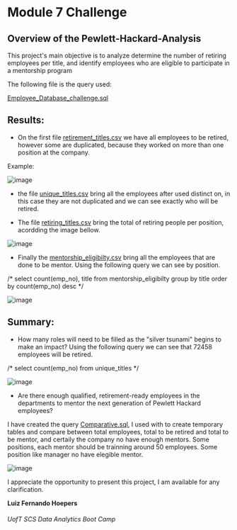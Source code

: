 # Module 7 Challenge

## Overview of the Pewlett-Hackard-Analysis

This project's main objective is to analyze determine the number of retiring employees per title, and identify employees who are eligible to participate in a mentorship program

The following file is the query used:

[Employee_Database_challenge.sql](https://github.com/lfhoepers/Pewlett-Hackard-Analysis/blob/48ff0f968a061ca3201b5069d5baf79650273080/Queries/Employee_Database_challenge.sql)


## Results:


- On the first file [retirement_titles.csv](https://github.com/lfhoepers/Pewlett-Hackard-Analysis/blob/48ff0f968a061ca3201b5069d5baf79650273080/Data/retirement_titles.csv) we have all employees to be retired, however some are duplicated, because they worked on more than one position at the company.

Example:

![image](https://user-images.githubusercontent.com/100812079/163293963-717f1d27-a3dc-4167-93e2-6ed3fbb8ae9d.png)

- the file [unique_titles.csv](https://github.com/lfhoepers/Pewlett-Hackard-Analysis/blob/48ff0f968a061ca3201b5069d5baf79650273080/Data/unique_titles.csv) bring all the employees after used distinct on, in this case they are not duplicated and we can see exactly who will be retired.


- The file [retiring_titles.csv](https://github.com/lfhoepers/Pewlett-Hackard-Analysis/blob/48ff0f968a061ca3201b5069d5baf79650273080/Data/retiring_titles.csv) bring the total of retiring people per position, acordding the image bellow.

![image](https://user-images.githubusercontent.com/100812079/163294238-54e67c79-98fd-41f8-9618-a8ca903c1fc9.png)

- Finally the [mentorship_eligibilty.csv](https://github.com/lfhoepers/Pewlett-Hackard-Analysis/blob/48ff0f968a061ca3201b5069d5baf79650273080/Data/mentorship_eligibilty.csv) bring all the employees that are done to be mentor. Using the following query we can see by position.

/* select count(emp_no), title from mentorship_eligibilty group by title order by count(emp_no) desc */

![image](https://user-images.githubusercontent.com/100812079/163294390-86d484a8-9484-42ae-afb4-2bf6b58df634.png)



## Summary: 

- How many roles will need to be filled as the "silver tsunami" begins to make an impact?
Using the following query we can see that 72458 employees will be retired.

/* select count(emp_no) from unique_titles */

![image](https://user-images.githubusercontent.com/100812079/163294535-8fe550fa-71f0-4668-a960-873335e70cd5.png)

- Are there enough qualified, retirement-ready employees in the departments to mentor the next generation of Pewlett Hackard employees?

I have created the query [Comparative.sql](https://github.com/lfhoepers/Pewlett-Hackard-Analysis/blob/48ff0f968a061ca3201b5069d5baf79650273080/Queries/Comparative.sql), I used with to create temporary tables and compare between total employees, total to be retired and total to be mentor, and certaily the company no have enough mentors. Some positions, each mentor should be trainning around 50 employees. Some position like manager no have elegible mentor.

![image](https://user-images.githubusercontent.com/100812079/163294914-6ad9e838-6551-48d5-9b30-6a979b8486af.png)


I appreciate the opportunity to present this project, I am available for any clarification.


**Luiz Fernando Hoepers**  
###### UofT SCS Data Analytics Boot Camp

